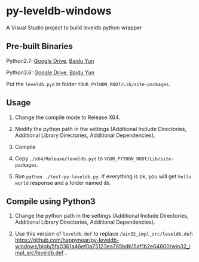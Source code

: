 # py-leveldb-windows
A Visual Studio project to build leveldb python wrapper

## Pre-built Binaries

Python2.7: [Google Drive](https://drive.google.com/open?id=0B0OhXbSTAU1HcFBJUTNyczF6RjQ), [Baidu Yun](http://pan.baidu.com/s/1dE3FDHR)

Python3.6: [Google Drive](https://drive.google.com/open?id=0B0OhXbSTAU1HLWFpS0NjcmZFZm8), [Baidu Yun](http://pan.baidu.com/s/1jI3LE8e)

Put the `leveldb.pyd` in folder `YOUR_PYTHON_ROOT/Lib/site-packages`.

## Usage
1. Change the compile mode to Release X64.

2. Modify the python path in the settings (Additional Include Directories, Additional Library Directories, Additional Dependencies).

3. Compile

4. Copy `./x64/Release/leveldb.pyd` to `YOUR_PYTHON_ROOT/Lib/site-packages`.

5. Run `python ./test-py-leveldb.py`. If everything is ok, you will get `hello world` response and a folder named `db`.

## Compile using Python3
1. Change the python path in the settings (Additional Include Directories, Additional Library Directories, Additional Dependencies).

2. Use this version of `leveldb.def` to replace `/win32_impl_src/leveldb.def`: https://github.com/happynear/py-leveldb-windows/blob/5fa0361a46ef0a75123ea785bdb15af1b2e64600/win32_impl_src/leveldb.def .

